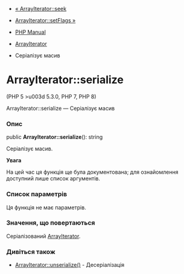 - [« ArrayIterator::seek](arrayiterator.seek.md)
- [ArrayIterator::setFlags »](arrayiterator.setflags.md)

- [PHP Manual](index.md)
- [ArrayIterator](class.arrayiterator.md)
- Серіалізує масив

# ArrayIterator::serialize

(PHP 5 \>u003d 5.3.0, PHP 7, PHP 8)

ArrayIterator::serialize — Серіалізує масив

### Опис

public **ArrayIterator::serialize**(): string

Серіалізує масив.

**Увага**

На цей час ця функція ще була документована; для
ознайомлення доступний лише список аргументів.

### Список параметрів

Ця функція не має параметрів.

### Значення, що повертаються

Серіалізований [ArrayIterator](class.arrayiterator.md).

### Дивіться також

- [ArrayIterator::unserialize()](arrayiterator.unserialize.md) -
Десеріалізація
